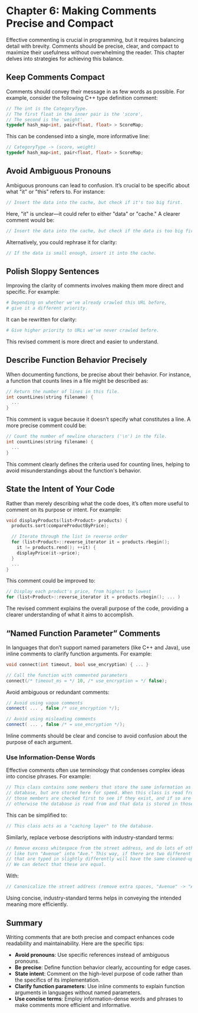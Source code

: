 # Chapter 6: Making Comments Precise and Compact

Effective commenting is crucial in programming, but it requires balancing detail with brevity. Comments should be precise, clear, and compact to maximize their usefulness without overwhelming the reader. This chapter delves into strategies for achieving this balance.

## Keep Comments Compact

Comments should convey their message in as few words as possible. For example, consider the following C++ type definition comment:

```cpp
// The int is the CategoryType.
// The first float in the inner pair is the 'score',
// The second is the 'weight'.
typedef hash_map<int, pair<float, float> > ScoreMap;
```

This can be condensed into a single, more informative line:

```cpp
// CategoryType -> (score, weight)
typedef hash_map<int, pair<float, float> > ScoreMap;
```

## Avoid Ambiguous Pronouns

Ambiguous pronouns can lead to confusion. It’s crucial to be specific about what "it" or "this" refers to. For instance:

```cpp
// Insert the data into the cache, but check if it's too big first.
```

Here, "it" is unclear—it could refer to either "data" or "cache." A clearer comment would be:

```cpp
// Insert the data into the cache, but check if the data is too big first.
```

Alternatively, you could rephrase it for clarity:

```cpp
// If the data is small enough, insert it into the cache.
```

## Polish Sloppy Sentences

Improving the clarity of comments involves making them more direct and specific. For example:

```py
# Depending on whether we've already crawled this URL before, 
# give it a different priority.
```

It can be rewritten for clarity:

```py
# Give higher priority to URLs we've never crawled before.
```

This revised comment is more direct and easier to understand.

## Describe Function Behavior Precisely

When documenting functions, be precise about their behavior. For instance, a function that counts lines in a file might be described as:

```cpp
// Return the number of lines in this file.
int countLines(string filename) {
  ...
}
```

This comment is vague because it doesn’t specify what constitutes a line. A more precise comment could be:

```cpp
// Count the number of newline characters ('\n') in the file.
int countLines(string filename) { 
  ... 
}
```

This comment clearly defines the criteria used for counting lines, helping to avoid misunderstandings about the function's behavior.

## State the Intent of Your Code

Rather than merely describing what the code does, it’s often more useful to comment on its purpose or intent. For example:

```cpp
void displayProducts(list<Product> products) {
  products.sort(compareProductByPrice);

  // Iterate through the list in reverse order
  for (list<Product>::reverse_iterator it = products.rbegin();
    it != products.rend(); ++it) {
    displayPrice(it->price);
  }
  ...
}
```

This comment could be improved to:

```cpp
// Display each product's price, from highest to lowest
for (list<Product>::reverse_iterator it = products.rbegin(); ... )
```

The revised comment explains the overall purpose of the code, providing a clearer understanding of what it aims to accomplish.

## “Named Function Parameter” Comments

In languages that don’t support named parameters (like C++ and Java), use inline comments to clarify function arguments. For example:

```c
void connect(int timeout, bool use_encryption) { ... }

// Call the function with commented parameters
connect(/* timeout_ms = */ 10, /* use_encryption = */ false);
```

Avoid ambiguous or redundant comments:

```cpp
// Avoid using vague comments
connect( ... , false /* use_encryption */);

// Avoid using misleading comments
connect( ... , false /* = use_encryption */);
```

Inline comments should be clear and concise to avoid confusion about the purpose of each argument.

### Use Information-Dense Words

Effective comments often use terminology that condenses complex ideas into concise phrases. For example:

```cpp
// This class contains some members that store the same information as in the
// database, but are stored here for speed. When this class is read from later, 
// those members are checked first to see if they exist, and if so are returned; 
// otherwise the database is read from and that data is stored in those fields for next time.
```

This can be simplified to:

```php
// This class acts as a "caching layer" to the database.
```

Similarly, replace verbose descriptions with industry-standard terms:

```cpp
// Remove excess whitespace from the street address, and do lots of other cleanup
// like turn "Avenue" into "Ave." This way, if there are two different street addresses
// that are typed in slightly differently will have the same cleaned-up version and
// We can detect that these are equal.
```

With:

```cpp
// Canonicalize the street address (remove extra spaces, "Avenue" -> "Ave.", etc.)
```

Using concise, industry-standard terms helps in conveying the intended meaning more efficiently.

## Summary

Writing comments that are both precise and compact enhances code readability and maintainability. Here are the specific tips:

* **Avoid pronouns**: Use specific references instead of ambiguous pronouns.
* **Be precise**: Define function behavior clearly, accounting for edge cases.
* **State intent**: Comment on the high-level purpose of code rather than the specifics of its implementation.
* **Clarify function parameters**: Use inline comments to explain function arguments in languages without named parameters.
* **Use concise terms**: Employ information-dense words and phrases to make comments more efficient and informative.
